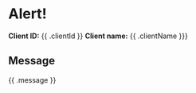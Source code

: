 # Alert!
**Client ID:** {{ .clientId }}
**Client name:** {{ .clientName }}}

## Message
{{ .message }}
